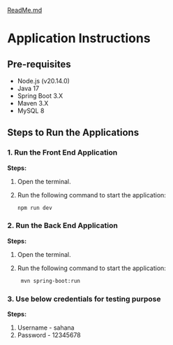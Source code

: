 [ReadMe.md](https://github.com/user-attachments/files/15594285/ReadMe.md)
# Application Instructions

## Pre-requisites
- Node.js (v20.14.0)
- Java 17
- Spring Boot 3.X
- Maven 3.X
- MySQL 8

## Steps to Run the Applications

### 1. Run the Front End Application

**Steps:**

1. Open the terminal.
2. Run the following command to start the application:

   ```bash
   npm run dev


### 2. Run the Back End Application

**Steps:**

1. Open the terminal.
2. Run the following command to start the application:

   ```bash
    mvn spring-boot:run


### 3. Use below credentials for testing purpose

**Steps:**

1. Username - sahana
2. Password - 12345678
